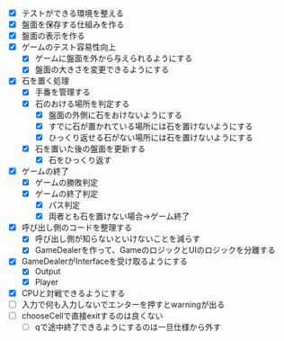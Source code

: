 - [x] テストができる環境を整える
- [x] 盤面を保存する仕組みを作る
- [x] 盤面の表示を作る
- [x] ゲームのテスト容易性向上
  - [x] ゲームに盤面を外から与えられるようにする
  - [x] 盤面の大きさを変更できるようにする
- [x] 石を置く処理
  - [x] 手番を管理する
  - [x] 石のおける場所を判定する
    - [x] 盤面の外側に石をおけないようにする
    - [x] すでに石が置かれている場所には石を置けないようにする
    - [x] ひっくり返せる石がない場所には石を置けないようにする
  - [x] 石を置いた後の盤面を更新する
    - [x] 石をひっくり返す
- [x] ゲームの終了
  - [x] ゲームの勝敗判定
  - [x] ゲームの終了判定
    - [x] パス判定
    - [x] 両者とも石を置けない場合→ゲーム終了
- [x] 呼び出し側のコードを整理する
  - [x] 呼び出し側が知らないといけないことを減らす
  - [x] GameDealerを作って、GameのロジックとUIのロジックを分離する
- [x] GameDealerがInterfaceを受け取るようにする
  - [x] Output
  - [x] Player
- [x] CPUと対戦できるようにする
- [ ] 入力で何も入力しないでエンターを押すとwarningが出る
- [ ] chooseCellで直接exitするのは良くない
  - [ ] qで途中終了できるようにするのは一旦仕様から外す